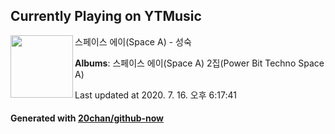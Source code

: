 ## Currently Playing on YTMusic

[<img align="left" width="100" src="https://lh3.googleusercontent.com/Xkg25KwCqeUkhAXSzBP_SJslX9GkkNXRZJEh7B6BE5j33HIr87qyCmV0b9b76krLHuW650DIYaaTMMpW">](https://music.youtube.com/channel/UCYiBYNKBZY3OtdRSENzz8BA)

스페이스 에이(Space A) - 성숙

**Albums**: 스페이스 에이(Space A) 2집(Power Bit Techno Space A)

Last updated at 2020. 7. 16. 오후 6:17:41

#### Generated with [20chan/github-now](https://github.com/20chan/github-now)


<!--
**20chan/20chan** is a ✨ _special_ ✨ repository because its `README.md` (this file) appears on your GitHub profile.

Here are some ideas to get you started:

- 🔭 I’m currently working on ...
- 🌱 I’m currently learning ...
- 👯 I’m looking to collaborate on ...
- 🤔 I’m looking for help with ...
- 💬 Ask me about ...
- 📫 How to reach me: ...
- 😄 Pronouns: ...
- ⚡ Fun fact: ...
-->
